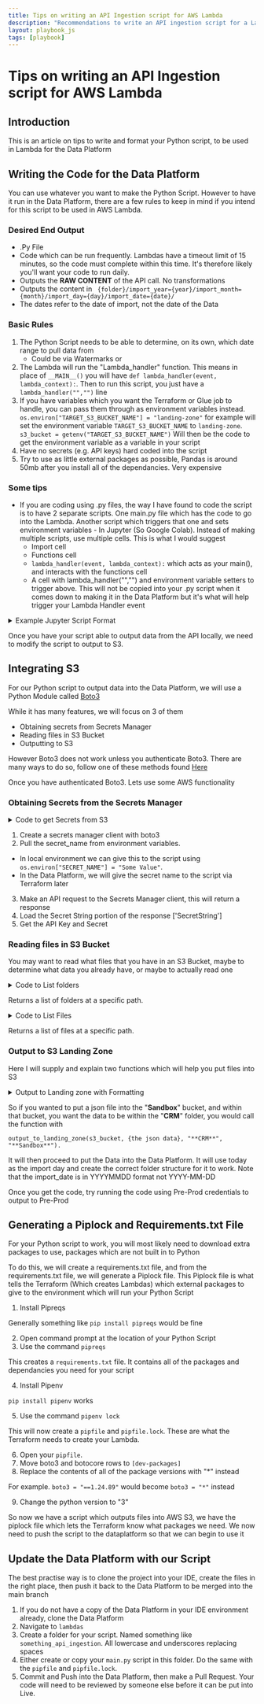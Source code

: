 ```yaml
---
title: Tips on writing an API Ingestion script for AWS Lambda
description: "Recommendations to write an API ingestion script for a Lambda in the Data Platform"
layout: playbook_js
tags: [playbook]
---
```

# Tips on writing an API Ingestion script for AWS Lambda

## Introduction

This is an article on tips to write and format your Python script, to be used in Lambda for the Data Platform

## Writing the Code for the Data Platform
You can use whatever you want to make the Python Script. However to have it run in the Data Platform, there are a few rules to keep in mind if you intend for this script to be used in AWS Lambda.
### Desired End Output
- .Py File
- Code which can be run frequently. Lambdas have a timeout limit of 15 minutes, so the code must complete within this time. It's therefore likely you'll want your code to run daily.
- Outputs the **RAW CONTENT** of the API call. No transformations
- Outputs the content in ` {folder}/import_year={year}/import_month={month}/import_day={day}/import_date={date}/`
- The dates refer to the date of import, not the date of the Data

### Basic Rules

1. The Python Script needs to be able to determine, on its own, which date range to pull data from
	* Could be via Watermarks or 
2. The Lambda will run the "Lambda_handler" function. This means in place of `__MAIN__()` you will have `def lambda_handler(event, lambda_context):`. Then to run this script, you just have a `lambda_handler("","")` line
3. If you have variables which you want the Terraform or Glue job to handle, you can pass them through as environment variables instead. `os.environ["TARGET_S3_BUCKET_NAME"] = "landing-zone"`  for example will set the environment variable `TARGET_S3_BUCKET_NAME` to `landing-zone`. `s3_bucket = getenv("TARGET_S3_BUCKET_NAME")` Will then be the code to get the environment variable as a variable in your script
4. Have no secrets (e.g. API keys) hard coded into the script
5. Try to use as little external packages as possible, Pandas is around 50mb after you install all of the dependancies. Very expensive

### Some tips

- If you are coding using .py files, the way I have found to code the script is to have 2 separate scripts. One main.py file which has the code to go into the Lambda. Another script which triggers that one and sets environment variables - In Jupyter (So Google Colab). Instead of making multiple scripts, use multiple cells. This is what I would suggest
	 - Import cell
	 - Functions cell
	 - `lambda_handler(event, lambda_context):` which acts as your main(), and interacts with the functions cell
	 - A cell with lambda_handler("","") and environment variable setters to trigger above. This will not be copied into your .py script when it comes down to making it in the Data Platform but it's what will help trigger your Lambda Handler event

<details><summary>Example Jupyter Script Format</summary>
<p>


```
import os
```
```
def print_text(text_string):
	print(text_string)
```
```
def lambda_handler(event, lambda_context):
	load_dotenv() # load environment variables
	string_to_print = getenv("STRING_TO_PRINT")
	print_text(string_to_print)

```
```
import os
os.environ["STRING_TO_PRINT"] = "Bacon" # Variable to be passed via Terraform
lambda_handler("","")
```

</p>
</details>

Once you have your script able to output data from the API locally, we need to modify the script to output to S3.

## Integrating S3

For our Python script to output data into the Data Platform, we will use a Python Module called [Boto3](https://boto3.amazonaws.com/v1/documentation/api/1.9.42/index.html#:~:text=Boto%203%20Documentation%C2%B6%20Boto%20is%20the%20Amazon%20Web,to%20use%2C%20object-oriented%20API%20as%20well%20as%20low-level)

While it has many features, we will focus on 3 of them
* Obtaining secrets from Secrets Manager
* Reading files in S3 Bucket
* Outputting to S3

However Boto3 does not work unless you authenticate Boto3. There are many ways to do so, follow one of these methods found [Here](https://boto3.amazonaws.com/v1/documentation/api/1.9.42/guide/configuration.html#guide-configuration)

Once you have authenticated Boto3. Lets use some AWS functionality

### Obtaining Secrets from the Secrets Manager

<details><summary>Code to get Secrets from S3</summary>
<p>


```
secrets_manager_client = boto3.client('secretsmanager')

secret_name = getenv("SECRET_NAME")

secret_manager_response = secrets_manager_client.get_secret_value(SecretId=secret_name)
api_credentials = json.loads(secret_manager_response['SecretString'])

api_key = api_credentials.get("api_key")
secret = api_credentials.get("secret")
```

</p>
</details>

1. Create a secrets manager client with boto3
2. Pull the secret_name from environment variables. 
 * In local environment we can give this to the script using ```os.environ["SECRET_NAME"] = "Some Value"```. 
 * In the Data Platform, we will give the secret name to the script via Terraform later
3. Make an API request to the Secrets Manager client, this will return a response
4. Load the Secret String portion of the response ['SecretString']
5. Get the API Key and Secret

### Reading files in S3 Bucket

You may want to read what files that you have in an S3 Bucket, maybe to determine what data you already have, or maybe to actually read one

<details><summary>Code to List folders</summary>
<p>

```
s3_client = boto3.client('s3')

def list_subfolders_in_directory(s3_client,bucket,directory):
		response = s3_client.list_objects_v2(
				Bucket=bucket,
				Prefix=directory,
				Delimiter="/")

		subfolders = response.get('CommonPrefixes')
		return subfolders
```


</p>
</details>

Returns a list of folders at a specific path.

<details><summary>Code to List Files</summary>
<p>

```
s3_client = boto3.client('s3')
bucket = "Bucket name"
directory = "Path to where you want to list the files, ending with /"

def list_s3_files_in_folder_using_client(s3_client,bucket,directory):

    response = s3_client.list_objects_v2(Bucket=bucket, Prefix=directory)
    files = response.get("Contents")

    for file in files:
        file['Key'] = re.sub(string=file['Key'],
                       pattern=f"{directory}/".format(),
                       repl="")
    # returns a list of dictionaries with file metadata
    return files
```

</p>
</details>

Returns a list of files at a specific path.

### Output to S3 Landing Zone

Here I will supply and explain two functions which will help you put files into S3

<details><summary>Output to Landing zone with Formatting</summary>
<p>

```
from datetime import date

def output_to_landing_zone(s3_bucket, data, output_folder,filename):
		todays_date = date.today()

		day = todays_date.day.zfill(2)
		month = todays_date.month.zfill(2)
		year = str(todays_date.year)

		return s3_client.put_object(
				Bucket=s3_bucket,
				Body=str(data),
				Key=f"{output_folder}/import_year={year}/import_month={month}/import_day={day}/import_date={todays_date}/{filename}.json")
```

</p>
</details>

So if you wanted to put a json file into the "**Sandbox**" bucket, and within that bucket, you want the data to be within the "**CRM**" folder, you would call the function with

```output_to_landing_zone(s3_bucket, {the json data}, "**CRM**", "**Sandbox**"). ```

It will then proceed to put the Data into the Data Platform. It will use today as the import day and create the correct folder structure for it to work. Note that the import_date is in YYYYMMDD format not YYYY-MM-DD

Once you get the code, try running the code using Pre-Prod credentials to output to Pre-Prod

## Generating a Piplock and Requirements.txt File

For your Python script to work, you will most likely need to download extra packages to use, packages which are not built in to Python

To do this, we will create a requirements.txt file, and from the requirements.txt file, we will generate a Piplock file. This Piplock file is what tells the Terraform (Which creates Lambdas) which external packages to give to the environment which will run your Python Script
1. Install Pipreqs

Generally something like `pip install pipreqs` would be fine

2. Open command prompt at the location of your Python Script
3. Use the command `pipreqs`

This creates a `requirements.txt` file. It contains all of the packages and dependancies you need for your script

4. Install Pipenv

`pip install pipenv` works

5. Use the command `pipenv lock`

This will now create a `pipfile` and `pipfile.lock`. These are what the Terraform needs to create your Lambda. 

6. Open your `pipfile`. 
7. Move boto3 and botocore rows to `[dev-packages]`
8. Replace the contents of all of the package versions with "*" instead

For example. `boto3 = "==1.24.89"` would become `boto3 = "*"` instead

9. Change the python version to "3"

So now we have a script which outputs files into AWS S3, we have the piplock file which lets the Terraform know what packages we need. We now need to push the script to the dataplatform so that we can begin to use it

## Update the Data Platform with our Script

The best practise way is to clone the project into your IDE, create the files in the right place, then push it back to the Data Platform to be merged into the main branch

1. If you do not have a copy of the Data Platform in your IDE environment already, clone the Data Platform
2. Navigate to `lambdas`
3. Create a folder for your script. Named something like `something_api_ingestion`. All lowercase and underscores replacing spaces
4. Either create or copy your `main.py` script in this folder. Do the same with the `pipfile` and `pipfile.lock`. 
5. Commit and Push into the Data Platform, then make a Pull Request. Your code will need to be reviewed by someone else before it can be put into Live.

